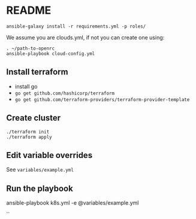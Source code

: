 # README


```
ansible-galaxy install -r requirements.yml -p roles/
```

We assume you are clouds.yml, if not you can create one using:

```
. ~/path-to-openrc
ansible-playbook cloud-config.yml
```

Install terraform
-----------------

- install go
- `go get github.com/hashicorp/terraform`
- `go get github.com/terraform-providers/terraform-provider-template`

Create cluster
--------------
```
./terraform init
./terraform apply
```

Edit variable overrides
-----------------------

See `variables/example.yml`

Run the playbook
----------------

ansible-playbook k8s.yml -e @variables/example.yml

``
